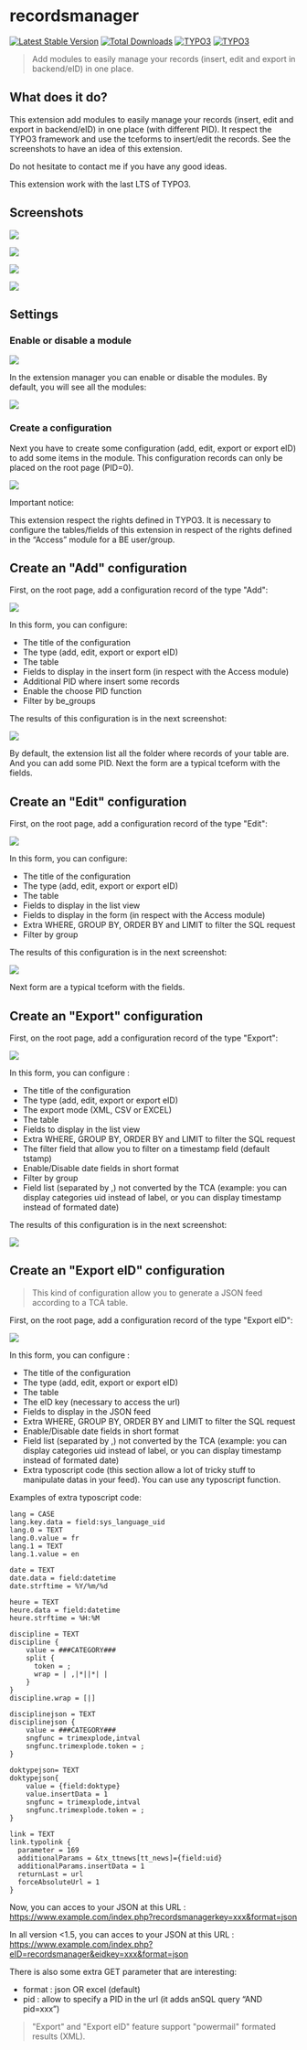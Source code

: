 # recordsmanager

[![Latest Stable Version](https://img.shields.io/packagist/v/apen/recordsmanager?label=version)](https://packagist.org/packages/apen/recordsmanager)
[![Total Downloads](https://img.shields.io/packagist/dt/apen/recordsmanager)](https://packagist.org/packages/apen/recordsmanager)
[![TYPO3](https://img.shields.io/badge/TYPO3-9.5-orange.svg?style=flat-square)](https://typo3.org/)
[![TYPO3](https://img.shields.io/badge/TYPO3-10.4-orange.svg?style=flat-square)](https://typo3.org/)

>  Add modules to easily manage your records (insert, edit and export in backend/eID) in one place.

## What does it do?

This extension add modules to easily manage your records (insert, edit and export in backend/eID) in one place (with different PID). It respect the TYPO3 framework and use the tceforms to insert/edit the records.
See the screenshots to have an idea of this extension.

Do not hesitate to contact me if you have any good ideas.

This extension work with the last LTS of TYPO3.

## Screenshots

![](https://raw.githubusercontent.com/Apen/recordsmanager/master/Resources/Public/Images/module.png)

![](https://raw.githubusercontent.com/Apen/recordsmanager/master/Resources/Public/Images/add.png)

![](https://raw.githubusercontent.com/Apen/recordsmanager/master/Resources/Public/Images/edit.png)

![](https://raw.githubusercontent.com/Apen/recordsmanager/master/Resources/Public/Images/export.png)



## Settings

### Enable or disable a module

![](https://raw.githubusercontent.com/Apen/recordsmanager/master/Resources/Public/Images/enabledisable.png)

In the extension manager you can enable or disable the modules. By default, you will see all the modules:

![](https://raw.githubusercontent.com/Apen/recordsmanager/master/Resources/Public/Images/module.png)

### Create a configuration

Next you have to create some configuration (add, edit, export or export eID) to add some items in the module. This configuration records can only be placed on the root page (PID=0).

![](https://raw.githubusercontent.com/Apen/recordsmanager/master/Resources/Public/Images/configlist.png)

Important notice:

This extension respect the rights defined in TYPO3. It is necessary to configure the tables/fields of this extension in respect of the rights defined in the “Access” module for a BE user/group.

## Create an "Add" configuration

First, on the root page, add a configuration record of the type "Add":

![](https://raw.githubusercontent.com/Apen/recordsmanager/master/Resources/Public/Images/create-add.png)

In this form, you can configure:

* The title of the configuration
* The type (add, edit, export or export eID)
* The table
* Fields to display in the insert form (in respect with the Access module)
* Additional PID where insert some records
* Enable the choose PID function
* Filter by be_groups

The results of this configuration is in the next screenshot:

![](https://raw.githubusercontent.com/Apen/recordsmanager/master/Resources/Public/Images/add.png)

By default, the extension list all the folder where records of your table are. And you can add some PID. Next the form are a typical tceform with the fields.

## Create an "Edit" configuration

First, on the root page, add a configuration record of the type "Edit":

![](https://raw.githubusercontent.com/Apen/recordsmanager/master/Resources/Public/Images/create-edit.png)

In this form, you can configure:

* The title of the configuration
* The type (add, edit, export or export eID)
* The table
* Fields to display in the list view
* Fields to display in the form (in respect with the Access module)
* Extra WHERE, GROUP BY, ORDER BY and LIMIT to filter the SQL request
* Filter by group

The results of this configuration is in the next screenshot:

![](https://raw.githubusercontent.com/Apen/recordsmanager/master/Resources/Public/Images/edit.png)

Next form are a typical tceform with the fields.

## Create an "Export" configuration

First, on the root page, add a configuration record of the type "Export":

![](https://raw.githubusercontent.com/Apen/recordsmanager/master/Resources/Public/Images/create-export.png)

In this form, you can configure :
* The title of the configuration
* The type (add, edit, export or export eID)
* The export mode (XML, CSV or EXCEL)
* The table
* Fields to display in the list view
* Extra WHERE, GROUP BY, ORDER BY and LIMIT to filter the SQL request
* The filter field that allow you to filter on a timestamp field (default tstamp)
* Enable/Disable date fields in short format
* Filter by group
* Field list (separated by ,) not converted by the TCA (example: you can display categories uid instead of label, or you can display timestamp instead of formated date)

The results of this configuration is in the next screenshot:

![](https://raw.githubusercontent.com/Apen/recordsmanager/master/Resources/Public/Images/export.png)

## Create an "Export eID" configuration

> This kind of configuration allow you to generate a JSON feed according to a TCA table.

First, on the root page, add a configuration record of the type "Export eID":

![](https://raw.githubusercontent.com/Apen/recordsmanager/master/Resources/Public/Images/create-eid.png)

In this form, you can configure :
* The title of the configuration
* The type (add, edit, export or export eID)
* The table
* The eID key (necessary to access the url)
* Fields to display in the JSON feed
* Extra WHERE, GROUP BY, ORDER BY and LIMIT to filter the SQL request
* Enable/Disable date fields in short format
* Field list (separated by ,) not converted by the TCA (example: you can display categories uid instead of label, or you can display timestamp instead of formated date)
* Extra typoscript code (this section allow a lot of tricky stuff to manipulate datas in your feed). You can use any typoscript function.

Examples of extra typoscript code:

```
lang = CASE
lang.key.data = field:sys_language_uid
lang.0 = TEXT
lang.0.value = fr
lang.1 = TEXT
lang.1.value = en

date = TEXT
date.data = field:datetime
date.strftime = %Y/%m/%d

heure = TEXT
heure.data = field:datetime
heure.strftime = %H:%M

discipline = TEXT
discipline {
    value = ###CATEGORY###
    split {
      token = ;
      wrap = | ,|*||*| |
    }
}
discipline.wrap = [|]

disciplinejson = TEXT
disciplinejson {
    value = ###CATEGORY###
    sngfunc = trimexplode,intval
    sngfunc.trimexplode.token = ;
}

doktypejson= TEXT
doktypejson{
    value = {field:doktype}
    value.insertData = 1
    sngfunc = trimexplode,intval
    sngfunc.trimexplode.token = ;
}

link = TEXT
link.typolink {
  parameter = 169
  additionalParams = &tx_ttnews[tt_news]={field:uid}
  additionalParams.insertData = 1
  returnLast = url
  forceAbsoluteUrl = 1
}
```

Now, you can acces to your JSON at this URL :
https://www.example.com/index.php?recordsmanagerkey=xxx&format=json

In all version <1.5, you can acces to your JSON at this URL :
https://www.example.com/index.php?eID=recordsmanager&eidkey=xxx&format=json


There is also some extra GET parameter that are interesting:
* format : json OR excel (default)
* pid : allow to specify a PID in the url (it adds anSQL query “AND pid=xxx”)

> "Export" and "Export eID" feature support "powermail" formated results (XML).


